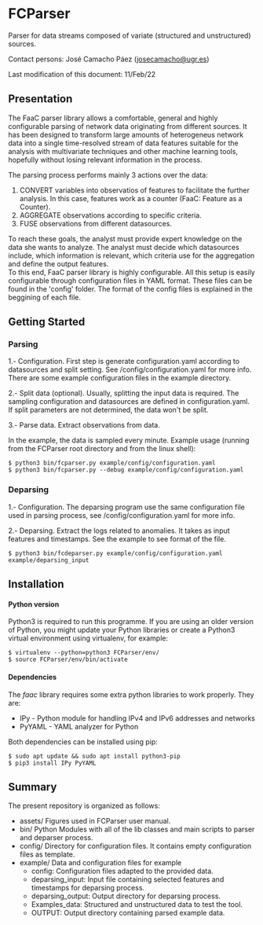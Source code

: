 
# FCParser

Parser for data streams composed of variate (structured and unstructured) sources.

Contact persons: José Camacho Páez (josecamacho@ugr.es)

Last modification of this document: 11/Feb/22


## Presentation

The FaaC parser library allows a comfortable, general and highly configurable parsing
of network data originating from different sources. It has been designed to transform
large amounts of heterogeneus network data into a single time-resolved stream of data
features suitable for the analysis with multivariate techniques and other machine 
learning tools, hopefully without losing relevant information in the process.

The parsing process performs mainly 3 actions over the data:

1. CONVERT variables into observatios of features to facilitate the further analysis. In this case, features work as a counter (FaaC: Feature as a Counter).
2. AGGREGATE observations according to specific criteria.
3. FUSE observations from different datasources.
   
To reach these goals, the analyst must provide expert knowledge on the data she wants
to analyze. The analyst must decide which datasources include, which information is
relevant, which criteria use for the aggregation and define the output features.  
To this end, FaaC parser library is highly configurable. All this setup is easily configurable
through configuration files in YAML format. These files can be found in the 'config'
folder. The format of the config files is explained in the beggining of each file.

																						
## Getting Started
														
### Parsing

1.- Configuration. First step is generate configuration.yaml according to datasources and 
split setting. See /config/configuration.yaml for more info. There are some example configuration 
files in the example directory.

2.- Split data (optional). Usually, splitting the input data is required.
The sampling configuration and datasources are defined in configuration.yaml. 
If split parameters are not determined, the data won't be split.

3.- Parse data. Extract observations from data.

In the example, the data is sampled every minute. Example usage (running from the FCParser root directory and from the linux shell):

	$ python3 bin/fcparser.py example/config/configuration.yaml
	$ python3 bin/fcparser.py --debug example/config/configuration.yaml

### Deparsing

1.- Configuration. The deparsing program use the same configuration file used in parsing 
process, see /config/configuration.yaml for more info.

2.- Deparsing. Extract the logs related to anomalies. It takes as input features and timestamps.
See the example to see format of the file.

	$ python3 bin/fcdeparser.py example/config/configuration.yaml example/deparsing_input 


## Installation

#### Python version

Python3 is required to run this programme.
If you are using an older version of Python, you might update your Python libraries or
create a Python3 virtual environment using virtualenv, for example:

	$ virtualenv --python=python3 FCParser/env/
	$ source FCParser/env/bin/activate 

#### Dependencies

The *faac* library requires some extra python libraries to work properly. They are:

- IPy - Python module for handling IPv4 and IPv6 addresses and networks
- PyYAML - YAML analyzer for Python

Both dependencies can be installed using pip:

	$ sudo apt update && sudo apt install python3-pip
	$ pip3 install IPy PyYAML 


## Summary

The present repository is organized as follows:

- assets/			Figures used in FCParser user manual.
- bin/				Python Modules with all of the lib classes and main scripts to parser and deparser process.
- config/			Directory for configuration files. It contains empty configuration files as template.
- example/			Data and configuration files for example
	- config:			Configuration files adapted to the provided data.
	- deparsing_input:	  	Input file containing selected features and timestamps for deparsing process.
	- deparsing_output:	  	Output directory for deparsing process.
	- Examples_data:      		Structured and unstructured data to test the tool.
	- OUTPUT:			Output directory containing parsed example data.
